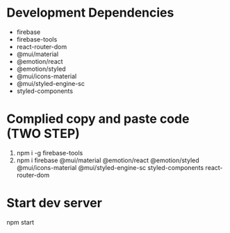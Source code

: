 # Development Dependencies

- firebase
- firebase-tools
- react-router-dom
- @mui/material
- @emotion/react
- @emotion/styled
- @mui/icons-material
- @mui/styled-engine-sc
- styled-components



# Complied copy and paste code (**TWO STEP**)

1. 
    npm i -g firebase-tools
2. 
    npm i firebase @mui/material @emotion/react @emotion/styled @mui/icons-material @mui/styled-engine-sc styled-components react-router-dom


# Start dev server 

npm start





   